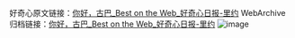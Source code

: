 好奇心原文链接：[你好，古巴_Best on the Web_好奇心日报-里约](https://www.qdaily.com/articles/4502.html)
WebArchive归档链接：[你好，古巴_Best on the Web_好奇心日报-里约](http://web.archive.org/web/20190623161210/https://www.qdaily.com/articles/4502.html)
![image](http://ww3.sinaimg.cn/large/007d5XDply1g3w3ng5nzuj30u033aavp)